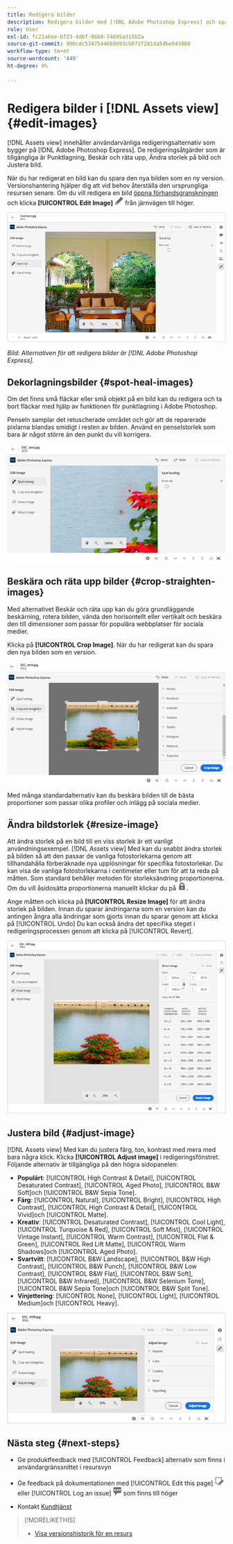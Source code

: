 ```yaml
---
title: Redigera bilder
description: Redigera bilder med [!DNL Adobe Photoshop Express] och spara uppdaterade bilder som versioner.
role: User
exl-id: fc21a6ee-bf23-4dbf-86b0-74695a315b2a
source-git-commit: 900cdc53475446b9d93cb071f281da5dbe043888
workflow-type: tm+mt
source-wordcount: '449'
ht-degree: 0%

---
```


# Redigera bilder i [!DNL Assets view] {#edit-images}

[!DNL Assets view] innehåller användarvänliga redigeringsalternativ som bygger på [!DNL Adobe Photoshop Express]. De redigeringsåtgärder som är tillgängliga är Punktlagning, Beskär och räta upp, Ändra storlek på bild och Justera bild.

När du har redigerat en bild kan du spara den nya bilden som en ny version. Versionshantering hjälper dig att vid behov återställa den ursprungliga resursen senare. Om du vill redigera en bild [öppna förhandsgranskningen](/help/assets/navigate-assets-view.md#preview-assets) och klicka **[!UICONTROL Edit Image]** ![redigeringsikon](assets/do-not-localize/edit-icon.png) från järnvägen till höger.

![Alternativ för att redigera en bild](assets/edit-image2.png)

*Bild: Alternativen för att redigera bilder är [!DNL Adobe Photoshop Express].*

## Dekorlagningsbilder {#spot-heal-images}

Om det finns små fläckar eller små objekt på en bild kan du redigera och ta bort fläckar med hjälp av funktionen för punktlagning i Adobe Photoshop.

Penseln samplar det retuscherade området och gör att de reparerade pixlarna blandas smidigt i resten av bilden. Använd en penselstorlek som bara är något större än den punkt du vill korrigera.

![Redigeringsalternativ för punktlagning](assets/edit-spot-healing.png)

<!-- 
TBD: See if we should give backlinks to PS docs for these concepts.
For more information about how Spot Healing works in Photoshop, see [retouching and repairing photos](https://helpx.adobe.com/photoshop/using/retouching-repairing-images.html). 
-->

## Beskära och räta upp bilder {#crop-straighten-images}

Med alternativet Beskär och räta upp kan du göra grundläggande beskärning, rotera bilden, vända den horisontellt eller vertikalt och beskära den till dimensioner som passar för populära webbplatser för sociala medier.

Klicka på **[!UICONTROL Crop Image]**. När du har redigerat kan du spara den nya bilden som en version.

![Möjlighet att beskära och räta upp](assets/edit-crop-straighten.png)

Med många standardalternativ kan du beskära bilden till de bästa proportioner som passar olika profiler och inlägg på sociala medier.

## Ändra bildstorlek {#resize-image}

Att ändra storlek på en bild till en viss storlek är ett vanligt användningsexempel. [!DNL Assets view] Med kan du snabbt ändra storlek på bilden så att den passar de vanliga fotostorlekarna genom att tillhandahålla förberäknade nya upplösningar för specifika fotostorlekar. Du kan visa de vanliga fotostorlekarna i centimeter eller tum för att ta reda på måtten. Som standard behåller metoden för storleksändring proportionerna. Om du vill åsidosätta proportionerna manuellt klickar du på ![Alternativ för att ändra storlek på en bild.](assets/do-not-localize/lock-closed-icon.png).

Ange måtten och klicka på **[!UICONTROL Resize Image]** för att ändra storlek på bilden. Innan du sparar ändringarna som en version kan du antingen ångra alla ändringar som gjorts innan du sparar genom att klicka på [!UICONTROL Undo] Du kan också ändra det specifika steget i redigeringsprocessen genom att klicka på [!UICONTROL Revert].

![Alternativ vid storleksändring av en bild](assets/resize-image.png)

## Justera bild {#adjust-image}

[!DNL Assets view] Med kan du justera färg, ton, kontrast med mera med bara några klick. Klicka **[!UICONTROL Adjust image]** i redigeringsfönstret. Följande alternativ är tillgängliga på den högra sidopanelen:

* **Populärt**: [!UICONTROL High Contrast & Detail], [!UICONTROL Desaturated Contrast], [!UICONTROL Aged Photo], [!UICONTROL B&W Soft]och [!UICONTROL B&W Sepia Tone].
* **Färg**: [!UICONTROL Natural], [!UICONTROL Bright], [!UICONTROL High Contrast], [!UICONTROL High Contrast & Detail], [!UICONTROL Vivid]och [!UICONTROL Matte].
* **Kreativ**: [!UICONTROL Desaturated Contrast], [!UICONTROL Cool Light], [!UICONTROL Turquoise & Red], [!UICONTROL Soft Mist], [!UICONTROL Vintage Instant], [!UICONTROL Warm Contrast], [!UICONTROL Flat & Green], [!UICONTROL Red Lift Matte], [!UICONTROL Warm Shadows]och [!UICONTROL Aged Photo].
* **Svartvitt**: [!UICONTROL B&W Landscape], [!UICONTROL B&W High Contrast], [!UICONTROL B&W Punch], [!UICONTROL B&W Low Contrast], [!UICONTROL B&W Flat], [!UICONTROL B&W Soft], [!UICONTROL B&W Infrared], [!UICONTROL B&W Selenium Tone], [!UICONTROL B&W Sepia Tone]och [!UICONTROL B&W Split Tone].
* **Vinjettering**: [!UICONTROL None], [!UICONTROL Light], [!UICONTROL Medium]och [!UICONTROL Heavy].

![Justera bild genom att redigera](assets/adjust-image.png)

<!--
TBD: Insert a video of the available social media options.
-->

## Nästa steg {#next-steps}

* Ge produktfeedback med [!UICONTROL Feedback] alternativ som finns i användargränssnittet i resursvyn

* Ge feedback på dokumentationen med [!UICONTROL Edit this page] ![redigera sidan](assets/do-not-localize/edit-page.png) eller [!UICONTROL Log an issue] ![skapa ett GitHub-problem](assets/do-not-localize/github-issue.png) som finns till höger

* Kontakt [Kundtjänst](https://experienceleague.adobe.com/?support-solution=General#support)

>[!MORELIKETHIS]
>
>* [Visa versionshistorik för en resurs](/help/assets/navigate-assets-view.md)
